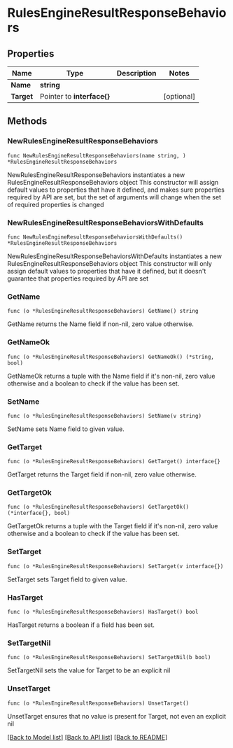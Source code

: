 # RulesEngineResultResponseBehaviors

## Properties

Name | Type | Description | Notes
------------ | ------------- | ------------- | -------------
**Name** | **string** |  | 
**Target** | Pointer to **interface{}** |  | [optional] 

## Methods

### NewRulesEngineResultResponseBehaviors

`func NewRulesEngineResultResponseBehaviors(name string, ) *RulesEngineResultResponseBehaviors`

NewRulesEngineResultResponseBehaviors instantiates a new RulesEngineResultResponseBehaviors object
This constructor will assign default values to properties that have it defined,
and makes sure properties required by API are set, but the set of arguments
will change when the set of required properties is changed

### NewRulesEngineResultResponseBehaviorsWithDefaults

`func NewRulesEngineResultResponseBehaviorsWithDefaults() *RulesEngineResultResponseBehaviors`

NewRulesEngineResultResponseBehaviorsWithDefaults instantiates a new RulesEngineResultResponseBehaviors object
This constructor will only assign default values to properties that have it defined,
but it doesn't guarantee that properties required by API are set

### GetName

`func (o *RulesEngineResultResponseBehaviors) GetName() string`

GetName returns the Name field if non-nil, zero value otherwise.

### GetNameOk

`func (o *RulesEngineResultResponseBehaviors) GetNameOk() (*string, bool)`

GetNameOk returns a tuple with the Name field if it's non-nil, zero value otherwise
and a boolean to check if the value has been set.

### SetName

`func (o *RulesEngineResultResponseBehaviors) SetName(v string)`

SetName sets Name field to given value.


### GetTarget

`func (o *RulesEngineResultResponseBehaviors) GetTarget() interface{}`

GetTarget returns the Target field if non-nil, zero value otherwise.

### GetTargetOk

`func (o *RulesEngineResultResponseBehaviors) GetTargetOk() (*interface{}, bool)`

GetTargetOk returns a tuple with the Target field if it's non-nil, zero value otherwise
and a boolean to check if the value has been set.

### SetTarget

`func (o *RulesEngineResultResponseBehaviors) SetTarget(v interface{})`

SetTarget sets Target field to given value.

### HasTarget

`func (o *RulesEngineResultResponseBehaviors) HasTarget() bool`

HasTarget returns a boolean if a field has been set.

### SetTargetNil

`func (o *RulesEngineResultResponseBehaviors) SetTargetNil(b bool)`

 SetTargetNil sets the value for Target to be an explicit nil

### UnsetTarget
`func (o *RulesEngineResultResponseBehaviors) UnsetTarget()`

UnsetTarget ensures that no value is present for Target, not even an explicit nil

[[Back to Model list]](../README.md#documentation-for-models) [[Back to API list]](../README.md#documentation-for-api-endpoints) [[Back to README]](../README.md)


